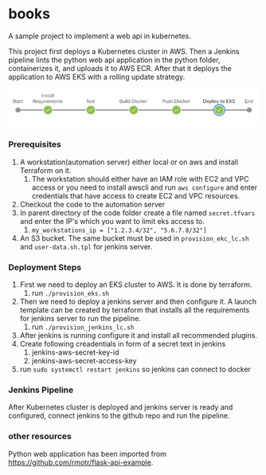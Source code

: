# books
A sample project to implement a web api in kubernetes.

This project first deploys a Kubernetes cluster in AWS.
Then a Jenkins pipeline lints the python web api application in the python folder, containerizes it, and uploads it to AWS ECR. After that it deploys the application to AWS EKS with a rolling update strategy.

<img src="https://raw.githubusercontent.com/tadayoni1/books/master/screenshots/pipeline.PNG">

### Prerequisites

1. A workstation(automation server) either local or on aws and install Terraform on it.
    1. The workstation should either have an IAM role with EC2 and VPC access or you need to install awscli and run `aws configure` and enter credentials that have access to create EC2 and VPC resources.
1. Checkout the code to the automation server
1. In parent directory of the code folder create a file named `secret.tfvars` and enter the IP's which you want to limit eks access to.
    1. `my_workstations_ip = ["1.2.3.4/32", "5.6.7.8/32"]`
1. An S3 bucket. The same bucket must be used in `provision_ekc_lc.sh` and `user-data.sh.tpl` for jenkins server.

### Deployment Steps
1. First we need to deploy an EKS cluster to AWS. It is done by terraform. 
    1. run `./provision_eks.sh`
1. Then we need to deploy a jenkins server and then configure it. A launch template can be created by terraform that installs all the requirements for jenkins server to run the pipeline.
    1. run `./provision_jenkins_lc.sh`
1. After jenkins is running configure it and install all recommended plugins.
1. Create following creadentials in form of a secret text in jenkins
    1. jenkins-aws-secret-key-id
    1. jenkins-aws-secret-access-key
1. run `sudo systemctl restart jenkins` so jenkins can connect to docker


### Jenkins Pipeline
After Kubernetes cluster is deployed and jenkins server is ready and configured, connect jenkins to the github repo and run the pipeline.

### other resources
Python web application has been imported from https://github.com/rmotr/flask-api-example.
